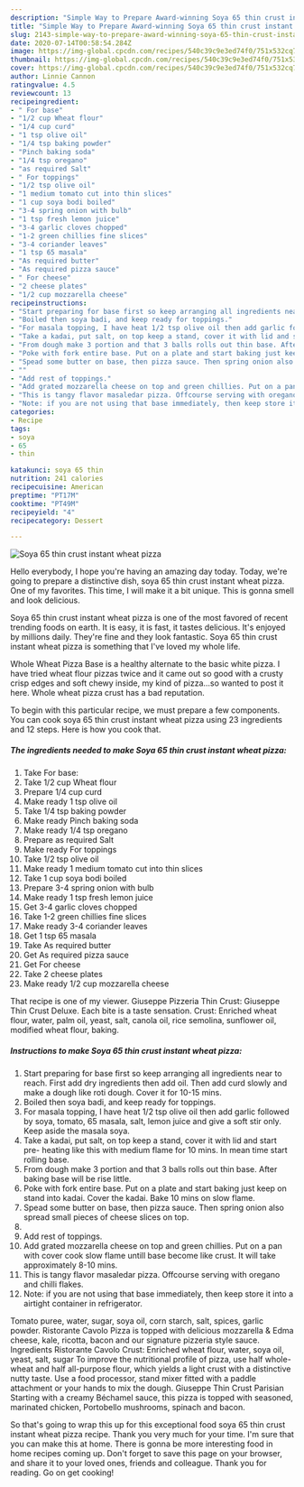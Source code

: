 ```yaml
---
description: "Simple Way to Prepare Award-winning Soya 65 thin crust instant wheat pizza"
title: "Simple Way to Prepare Award-winning Soya 65 thin crust instant wheat pizza"
slug: 2143-simple-way-to-prepare-award-winning-soya-65-thin-crust-instant-wheat-pizza
date: 2020-07-14T00:58:54.284Z
image: https://img-global.cpcdn.com/recipes/540c39c9e3ed74f0/751x532cq70/soya-65-thin-crust-instant-wheat-pizza-recipe-main-photo.jpg
thumbnail: https://img-global.cpcdn.com/recipes/540c39c9e3ed74f0/751x532cq70/soya-65-thin-crust-instant-wheat-pizza-recipe-main-photo.jpg
cover: https://img-global.cpcdn.com/recipes/540c39c9e3ed74f0/751x532cq70/soya-65-thin-crust-instant-wheat-pizza-recipe-main-photo.jpg
author: Linnie Cannon
ratingvalue: 4.5
reviewcount: 13
recipeingredient:
- " For base"
- "1/2 cup Wheat flour"
- "1/4 cup curd"
- "1 tsp olive oil"
- "1/4 tsp baking powder"
- "Pinch baking soda"
- "1/4 tsp oregano"
- "as required Salt"
- " For toppings"
- "1/2 tsp olive oil"
- "1 medium tomato cut into thin slices"
- "1 cup soya bodi boiled"
- "3-4 spring onion with bulb"
- "1 tsp fresh lemon juice"
- "3-4 garlic cloves chopped"
- "1-2 green chillies fine slices"
- "3-4 coriander leaves"
- "1 tsp 65 masala"
- "As required butter"
- "As required pizza sauce"
- " For cheese"
- "2 cheese plates"
- "1/2 cup mozzarella cheese"
recipeinstructions:
- "Start preparing for base first so keep arranging all ingredients near to reach. First add dry ingredients then add oil. Then add curd slowly and make a dough like roti dough. Cover it for 10-15 mins."
- "Boiled then soya badi, and keep ready for toppings."
- "For masala topping, I have heat 1/2 tsp olive oil then add garlic followed by soya, tomato, 65 masala, salt, lemon juice and give a soft stir only. Keep aside the masala soya."
- "Take a kadai, put salt, on top keep a stand, cover it with lid and start pre- heating like this with medium flame for 10 mins. In mean time start rolling base."
- "From dough make 3 portion and that 3 balls rolls out thin base. After baking base will be rise little."
- "Poke with fork entire base. Put on a plate and start baking just keep on stand into kadai. Cover the kadai. Bake 10 mins on slow flame."
- "Spead some butter on base, then pizza sauce. Then spring onion also spread small pieces of cheese slices on top."
- ""
- "Add rest of toppings."
- "Add grated mozzarella cheese on top and green chillies. Put on a pan with cover cook slow flame untill base become like crust. It will take approximately 8-10 mins."
- "This is tangy flavor masaledar pizza. Offcourse serving with oregano and chilli flakes."
- "Note: if you are not using that base immediately, then keep store it into a airtight container in refrigerator."
categories:
- Recipe
tags:
- soya
- 65
- thin

katakunci: soya 65 thin 
nutrition: 241 calories
recipecuisine: American
preptime: "PT17M"
cooktime: "PT49M"
recipeyield: "4"
recipecategory: Dessert

---
```



![Soya 65 thin crust instant wheat pizza](https://img-global.cpcdn.com/recipes/540c39c9e3ed74f0/751x532cq70/soya-65-thin-crust-instant-wheat-pizza-recipe-main-photo.jpg)

Hello everybody, I hope you're having an amazing day today. Today, we're going to prepare a distinctive dish, soya 65 thin crust instant wheat pizza. One of my favorites. This time, I will make it a bit unique. This is gonna smell and look delicious.

Soya 65 thin crust instant wheat pizza is one of the most favored of recent trending foods on earth. It is easy, it is fast, it tastes delicious. It's enjoyed by millions daily. They're fine and they look fantastic. Soya 65 thin crust instant wheat pizza is something that I've loved my whole life.

Whole Wheat Pizza Base is a healthy alternate to the basic white pizza. I have tried wheat flour pizzas twice and it came out so good with a crusty crisp edges and soft chewy inside, my kind of pizza…so wanted to post it here. Whole wheat pizza crust has a bad reputation.


To begin with this particular recipe, we must prepare a few components. You can cook soya 65 thin crust instant wheat pizza using 23 ingredients and 12 steps. Here is how you cook that.

<!--inarticleads1-->

##### The ingredients needed to make Soya 65 thin crust instant wheat pizza:

1. Take  For base:
1. Take 1/2 cup Wheat flour
1. Prepare 1/4 cup curd
1. Make ready 1 tsp olive oil
1. Take 1/4 tsp baking powder
1. Make ready Pinch baking soda
1. Make ready 1/4 tsp oregano
1. Prepare as required Salt
1. Make ready  For toppings
1. Take 1/2 tsp olive oil
1. Make ready 1 medium tomato cut into thin slices
1. Take 1 cup soya bodi boiled
1. Prepare 3-4 spring onion with bulb
1. Make ready 1 tsp fresh lemon juice
1. Get 3-4 garlic cloves chopped
1. Take 1-2 green chillies fine slices
1. Make ready 3-4 coriander leaves
1. Get 1 tsp 65 masala
1. Take As required butter
1. Get As required pizza sauce
1. Get  For cheese
1. Take 2 cheese plates
1. Make ready 1/2 cup mozzarella cheese


That recipe is one of my viewer. Giuseppe Pizzeria Thin Crust: Giuseppe Thin Crust Deluxe. Each bite is a taste sensation. Crust: Enriched wheat flour, water, palm oil, yeast, salt, canola oil, rice semolina, sunflower oil, modified wheat flour, baking. 

<!--inarticleads2-->

##### Instructions to make Soya 65 thin crust instant wheat pizza:

1. Start preparing for base first so keep arranging all ingredients near to reach. First add dry ingredients then add oil. Then add curd slowly and make a dough like roti dough. Cover it for 10-15 mins.
1. Boiled then soya badi, and keep ready for toppings.
1. For masala topping, I have heat 1/2 tsp olive oil then add garlic followed by soya, tomato, 65 masala, salt, lemon juice and give a soft stir only. Keep aside the masala soya.
1. Take a kadai, put salt, on top keep a stand, cover it with lid and start pre- heating like this with medium flame for 10 mins. In mean time start rolling base.
1. From dough make 3 portion and that 3 balls rolls out thin base. After baking base will be rise little.
1. Poke with fork entire base. Put on a plate and start baking just keep on stand into kadai. Cover the kadai. Bake 10 mins on slow flame.
1. Spead some butter on base, then pizza sauce. Then spring onion also spread small pieces of cheese slices on top.
1. 
1. Add rest of toppings.
1. Add grated mozzarella cheese on top and green chillies. Put on a pan with cover cook slow flame untill base become like crust. It will take approximately 8-10 mins.
1. This is tangy flavor masaledar pizza. Offcourse serving with oregano and chilli flakes.
1. Note: if you are not using that base immediately, then keep store it into a airtight container in refrigerator.


Tomato puree, water, sugar, soya oil, corn starch, salt, spices, garlic powder. Ristorante Cavolo Pizza is topped with delicious mozzarella &amp; Edma cheese, kale, ricotta, bacon and our signature pizzeria style sauce. Ingredients Ristorante Cavolo Crust: Enriched wheat flour, water, soya oil, yeast, salt, sugar To improve the nutritional profile of pizza, use half whole-wheat and half all-purpose flour, which yields a light crust with a distinctive nutty taste. Use a food processor, stand mixer fitted with a paddle attachment or your hands to mix the dough. Giuseppe Thin Crust Parisian Starting with a creamy Béchamel sauce, this pizza is topped with seasoned, marinated chicken, Portobello mushrooms, spinach and bacon. 

So that's going to wrap this up for this exceptional food soya 65 thin crust instant wheat pizza recipe. Thank you very much for your time. I'm sure that you can make this at home. There is gonna be more interesting food in home recipes coming up. Don't forget to save this page on your browser, and share it to your loved ones, friends and colleague. Thank you for reading. Go on get cooking!
